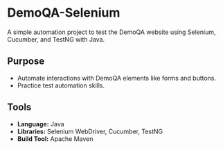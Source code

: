 # DemoQA-Selenium
A simple automation project to test the DemoQA website using Selenium, Cucumber, and TestNG with Java.

## Purpose
- Automate interactions with DemoQA elements like forms and buttons.
- Practice test automation skills.

## Tools
- **Language:** Java
- **Libraries:** Selenium WebDriver, Cucumber, TestNG
- **Build Tool:** Apache Maven